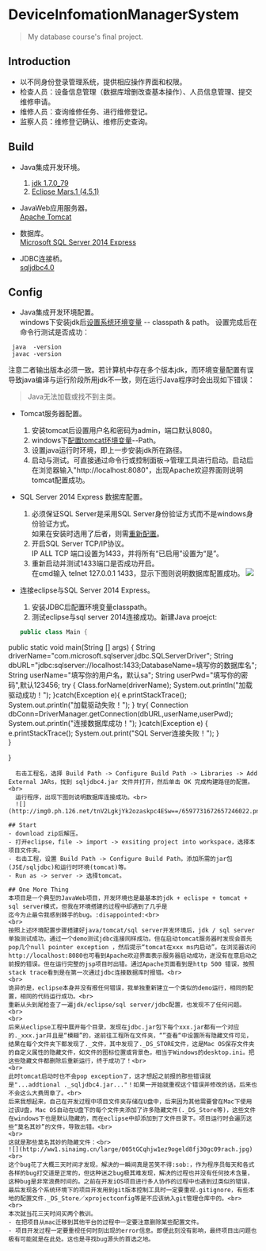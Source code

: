 # DeviceInfomationManagerSystem
> My database course's final project.

## Introduction
- 以不同身份登录管理系统，提供相应操作界面和权限。
- 检查人员：设备信息管理（数据库增删改查基本操作）、人员信息管理、提交维修申请。
- 维修人员：查询维修任务、进行维修登记。
- 监察人员：维修登记确认、维修历史查询。

## Build
- Java集成开发环境。<br>
  1. [jdk 1.7.0_79](http://www.oracle.com/technetwork/java/javase/downloads/index.html)<br>
  2. [Eclipse Mars.1 (4.5.1)](https://eclipse.org/downloads/)<br>
  
- JavaWeb应用服务器。<br>
  [Apache Tomcat](http://tomcat.apache.org)<br>
  
- 数据库。<br>
  [Microsoft SQL Server 2014 Express](https://www.microsoft.com/zh-cn/server-cloud/products/sql-server/default.aspx?wt.mc_id=CEServer-Search-Baidu0286_CN_CE_DM_PD_SEM_BDU)
  
- JDBC连接桥。<br>
  [sqljdbc4.0](http://www.microsoft.com/zh-cn/download/details.aspx?id=11774)
  
## Config
- Java集成开发环境配置。<br>
  windows下安装jdk后[设置系统环境变量](http://jingyan.baidu.com/article/4ae03de320d99f3eff9e6bfd.html) -- classpath & path。
  设置完成后在命令行测试是否成功：<br>
```
 java  -version
 javac -version
```
  注意二者输出版本必须一致。若计算机中存在多个版本jdk，而环境变量配置有误导致java编译与运行阶段所用jdk不一致，则在运行Java程序时会出现如下错误：
> Java无法加载或找不到主类。

- Tomcat服务器配置。<br>
  1. 安装tomcat后设置用户名和密码为admin，端口默认8080。
  2. windows下[配置tomcat环境变量](http://jingyan.baidu.com/article/8065f87fcc0f182330249841.html)--Path。
  3. 设置java运行时环境，即上一步安装jdk所在路径。
  4. 启动与测试。可直接通过命令行或控制面板->管理工具进行启动。启动后在浏览器输入"http://localhost:8080"，出现Apache欢迎界面则说明tomcat配置成功。
  
- SQL Server 2014 Express 数据库配置。<br>
  1. 必须保证SQL Server是采用SQL Server身份验证方式而不是windows身份验证方式。<br>
     如果在安装时选用了后者，则需[重新配置](http://blog.163.com/jackie_howe/blog/static/19949134720122261121214/)。
  2. 开启SQL Server TCP/IP协议。<br>
     IP ALL TCP 端口设置为1433，并将所有“已启用”设置为“是”。
  3. 重新启动并测试1433端口是否成功开启。<br>
     在cmd输入 telnet 127.0.0.1 1433，显示下图则说明数据库配置成功。
     ![](http://img7.ph.126.net/WfRoQBOmT2VOgQMk1iyvmA==/6597380928446678727.jpg)
     
- 连接eclipse与SQL Server 2014 Express。<br>
  1. 安装JDBC后配置环境变量classpath。
  2. 测试eclipse与sql server 2014连接成功。新建Java proejct:
  ``` JAVA
  public class Main {
 public static void main(String [] args)
 {
  String driverName="com.microsoft.sqlserver.jdbc.SQLServerDriver";
  String dbURL="jdbc:sqlserver://localhost:1433;DatabaseName=填写你的数据库名";
  String userName="填写你的用户名，默认sa";
  String userPwd="填写你的密码",默认123456;
 try
{
	Class.forName(driverName);
	System.out.println("加载驱动成功！");
}catch(Exception e){
	e.printStackTrace();
	System.out.println("加载驱动失败！");
}
try{
	Connection dbConn=DriverManager.getConnection(dbURL,userName,userPwd);
		System.out.println("连接数据库成功！");
}catch(Exception e)
{
	e.printStackTrace();
	System.out.print("SQL Server连接失败！");
}		
}

}
```
  右击工程名，选择 Build Path -> Configure Build Path -> Libraries -> Add External JARs，找到 sqljdbc4.jar 文件并打开，然后单击 OK 完成构建路径的配置。<br>
  运行程序，出现下图则说明数据库连接成功。<br>
  ![](http://img0.ph.126.net/tnV2LgkjYk2ozaskpc4ESw==/6597731672657246022.png)

## Start
- download zip后解压。
- 打开eclipse，file -> import -> exsiting project into workspace，选择本项目文件夹。
- 右击工程，设置 Build Path -> Configure Build Path，添加所需的jar包(JSE/sqljdbc)和运行时环境(tomcat)等。
- Run as -> server -> 选择tomcat。

## One More Thing
本项目是一个典型的JavaWeb项目，开发环境也是最基本的jdk + eclispe + tomcat + sql server模式，但我在环境搭建的过程中却遇到了几乎是
迄今为止最令我感到棘手的bug。:disappointed:<br>
<br>
按照上述环境配置步骤搭建好java/tomcat/sql server开发环境后，jdk / sql server 单独测试成功，通过一个demo测试jdbc连接同样成功。但在启动tomcat服务器时发现会首先pop几个null pointer exception ，然后提示“tomcat在xxx ms内启动”。在浏览器访问http://localhost:8080也可看到Apache欢迎界面表示服务器启动成功，遂没有在意启动之前报的错误。但在运行完整的jsp项目时出错。通过Apache页面看到是http 500 错误，按照stack trace看到是在第一次通过jdbc连接数据库时报错。<br>
<br>
诡异的是，eclipse本身并没有报任何错误，我单独重新建立一个类似的demo运行，相同的配置，相同的代码运行成功。<br>
重新从头到尾检查了一遍jdk/eclipse/sql server/jdbc配置，也发现不了任何问题。<br>
<br>
后来从eclipse工程中展开每个目录，发现在jdbc.jar包下每个xxx.jar都有一个对应的._xxx.jar并且是“模糊”的，遂前往工程所在文件夹，“”查看“中设置所有隐藏文件可见，结果在每个文件夹下都发现了._文件，其中发现了._DS_STORE文件，这是Mac OS保存文件夹的自定义属性的隐藏文件，如文件的图标位置或背景色，相当于Windows的desktop.ini。把这些隐藏文件都删除后重新运行，终于成功了！<br>
<br>
此时tomcat启动时也不会pop exception了，这才想起之前报的那些错误就是"...addtional ._sqljdbc4.jar..."！如果一开始就重视这个错误并修改的话，后来也不会这么大费周章了。<br>
后来我想起来，自己在开发过程中项目文件夹存储在U盘中，后来因为其他需要曾在Mac下使用过该U盘，Mac OS自动在U盘下的每个文件夹添加了许多隐藏文件(._DS_Store等)，这些文件在windows下也是默认隐藏的，而在eclipse中却添加到了文件目录下。项目运行时会遍历这些“莫名其妙”的文件，导致出错。<br>
<br>
这就是那些莫名其妙的隐藏文件：<br>
![](http://ww1.sinaimg.cn/large/005tGCqhjw1ez9ogeld8fj30gc09rach.jpg)<br>
这个bug花了大概三天时间才发现，解决的一瞬间真是苦笑不得:sob:，作为程序员每天和各式各样的bug打交道是正常的，但这种迷之bug极其难发现，解决的过程也并没有任何技术含量，这种bug是非常浪费时间的。之前在开发iOS项目进行多人协作的过程中也遇到过类似的错误，最后发现各个系统环境下的项目开发用到git版本控制工具时一定要重视.gitignore，有些本地的配置文件._DS_Store／xprojectconfig等是不应该纳入git管理仓库中的。<br>
<br>
本次就当花三天时间买两个教训。
- 在把项目从mac迁移到其他平台的过程中一定要注意删除某些配置文件。
- 项目开发过程一定要重视任何时刻出现的error信息。即便此刻没有影响，最终项目出问题也极有可能就是在此处。这也是寻找bug源头的首选之地。

  

